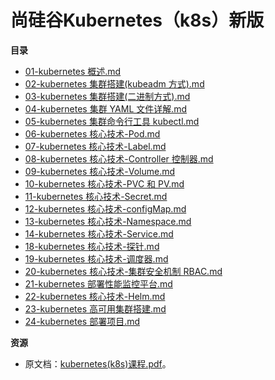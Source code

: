 # 尚硅谷Kubernetes（k8s）新版

**目录**

- [01-kubernetes 概述.md](01-kubernetes%20概述.md)
- [02-kubernetes 集群搭建(kubeadm 方式).md](02-kubernetes%20集群搭建(kubeadm%20方式).md)
- [03-kubernetes 集群搭建(二进制方式).md](03-kubernetes%20集群搭建(二进制方式).md)
- [04-kubernetes 集群 YAML 文件详解.md](04-kubernetes%20集群%20YAML%20文件详解.md)
- [05-kubernetes 集群命令行工具 kubectl.md](05-kubernetes%20集群命令行工具%20kubectl.md)
- [06-kubernetes 核心技术-Pod.md](06-kubernetes%20核心技术-Pod.md)
- [07-kubernetes 核心技术-Label.md](07-kubernetes%20核心技术-Label.md)
- [08-kubernetes 核心技术-Controller 控制器.md](08-kubernetes%20核心技术-Controller%20控制器.md)
- [09-kubernetes 核心技术-Volume.md](09-kubernetes%20核心技术-Volume.md)
- [10-kubernetes 核心技术-PVC 和 PV.md](10-kubernetes%20核心技术-PVC%20和%20PV.md)
- [11-kubernetes 核心技术-Secret.md](11-kubernetes%20核心技术-Secret.md)
- [12-kubernetes 核心技术-configMap.md](12-kubernetes%20核心技术-configMap.md)
- [13-kubernetes 核心技术-Namespace.md](13-kubernetes%20核心技术-Namespace.md)
- [14-kubernetes 核心技术-Service.md](14-kubernetes%20核心技术-Service.md)
- [18-kubernetes 核心技术-探针.md](18-kubernetes%20核心技术-探针.md)
- [19-kubernetes 核心技术-调度器.md](19-kubernetes%20核心技术-调度器.md)
- [20-kubernetes 核心技术-集群安全机制 RBAC.md](20-kubernetes%20核心技术-集群安全机制%20RBAC.md)
- [21-kubernetes 部署性能监控平台.md](21-kubernetes%20部署性能监控平台.md)
- [22-kubernetes 核心技术-Helm.md](22-kubernetes%20核心技术-Helm.md)
- [23-kubernetes 高可用集群搭建.md](23-kubernetes%20高可用集群搭建.md)
- [24-kubernetes 部署项目.md](24-kubernetes%20部署项目.md)

**资源**

- 原文档：[kubernetes(k8s)课程.pdf](assets/kubernetes(k8s)课程.pdf)。


